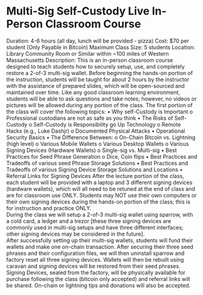 # Multi-Sig Self-Custody Live In-Person Classroom Course

Duration: 4-6 hours (all day, lunch will be provided - pizza)
Cost: $70 per student (Only Payable in Bitcoin)
Maximum Class Size: 5 students
Location: Library Community Room or Similar within ~100 miles of Western Massachusetts
Description:
This is an in-person classroom course designed to teach students how to securely setup, use, and completely restore a 2-of-3 multi-sig wallet.  Before beginning the hands-on portion of the instruction, students will be taught for about 2 hours by the instructor with the assistance of prepared slides, which will be open-sourced and maintained over time. Like any good classroom learning environment, students will be able to ask questions and take notes; however, no videos or pictures will be allowed during any portion of the class.  The first portion of the class will cover the following topics:
•	Why self-Custody is Important
o	Professional custodians are not as safe as you think
•	The Risks of Self-Custody
o	Self-Custody is Responsibility go Up Technology
o	Remote Hacks (e.g., Luke Dashjr)
o	Documented Physical Attacks
•	Operational Security Basics
•	The Difference Between:
o	On-Chain Bitcoin vs. Lightning (high level)
o	Various Mobile Wallets
o	Various Desktop Wallets
o	Various Signing Devices (Hardware Wallets)
o	Single-sig vs. Multi-sig
•	Best Practices for Seed Phrase Generation
o	Dice, Coin flips
•	Best Practices and Tradeoffs of various seed Phrase Storage Solutions
•	Best Practices and Tradeoffs of various Signing Device Storage Solutions and Locations
•	Referral Links for Signing Devices
After the lecture portion of the class, each student will be provided with a laptop and 3 different signing devices (hardware wallets), which will all need to be retuned at the end of class and are for classroom use ONLY.  Students may NOT use their own computers or their own signing devices during the hands-on portion of the class; this is for instruction and practice ONLY.  
During the class we will setup a 2-of-3 multi-sig wallet using sparrow, with a cold card, a ledger and a trezor [these three signing devices are commonly used in multi-sig setups and have three different interfaces; other signing devices may be considered in the future].  
After successfully setting up their multi-sig wallets, students will fund their wallets and make one on-chain transaction.  After securing their three seed phrases and their configuration files, we will then uninstall sparrow and factory reset all three signing devices.  Wallets will then be rebuilt using caravan and signing devices will be restored from their seed phrases.  
Signing Devices, sealed from the factory, will be physically available for purchase following the class (bitcoin only accepted) and referral links will be shared.  On-chain or lightning tips and donations will also be accepted.  

